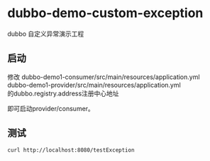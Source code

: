 # dubbo-demo-custom-exception
dubbo 自定义异常演示工程


## 启动
修改 
  dubbo-demo1-consumer/src/main/resources/application.yml <br>
  dubbo-demo1-provider/src/main/resources/application.yml <br>
 的dubbo.registry.address注册中心地址

即可启动provider/consumer。

## 测试

```shell
curl http://localhost:8080/testException
```
 
